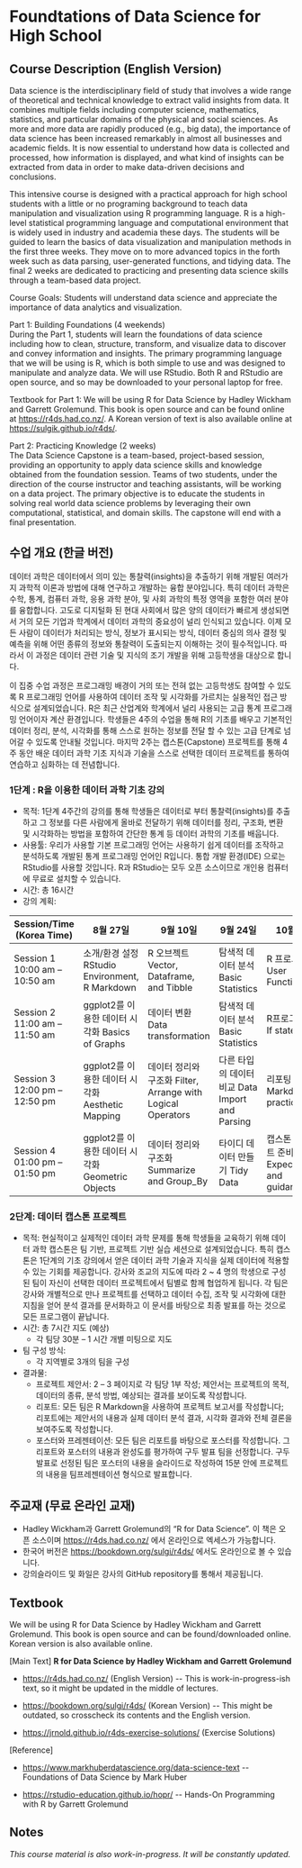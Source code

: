 # Foundtations of Data Science for High School

## Course Description (English Version)

Data science is the interdisciplinary field of study that involves a wide range of theoretical and technical knowledge to extract valid insights from data. It combines multiple fields including computer science, mathematics, statistics, and particular domains of the physical and social sciences. As more and more data are rapidly produced (e.g., big data), the importance of data science has been increased remarkably in almost all businesses and academic fields. It is now essential to understand how data is collected and processed, how information is displayed, and what kind of insights can be extracted from data in order to make data-driven decisions and conclusions.


This intensive course is designed with a practical approach for high school students with a little or no programing background to teach data manipulation and visualization using R programming language. R is a high-level statistical programming language and computational environment that is widely used in industry and academia these days. The students will be guided to learn the basics of data visualization and manipulation methods in the first three weeks. They move on to more advanced topics in the forth week such as data parsing, user-generated functions, and tidying data. The final 2 weeks are dedicated to practicing and presenting data science skills through a team-based data project. 

Course Goals: Students will understand data science and appreciate the importance of data analytics and visualization.

Part 1: Building Foundations (4 weekends)  
During the Part 1, students will learn the foundations of data science including how to clean, structure, transform, and visualize data to discover and convey information and insights. The primary programming language that we will be using is R, which is both simple to use and was designed to manipulate and analyze data. We will use RStudio. Both R and RStudio are open source, and so may be downloaded to your personal laptop for free.

Textbook for Part 1: We will be using R for Data Science by Hadley Wickham and Garrett Grolemund. This book is open source and can be found online at https://r4ds.had.co.nz/. A Korean version of text is also available online at https://sulgik.github.io/r4ds/. 

Part 2: Practicing Knowledge (2 weeks)  
The Data Science Capstone is a team-based, project-based session, providing an opportunity to apply data science skills and knowledge obtained from the foundation session. Teams of two students, under the direction of the course instructor and teaching assistants, will be working on a data project. The primary objective is to educate the students in solving real world data science problems by leveraging their own computational, statistical, and domain skills. The capstone will end with a final presentation.

## 수업 개요 (한글 버전)

데이터 과학은 데이터에서 의미 있는 통찰력(insights)을 추출하기 위해 개발된 여러가지 과학적 이론과 방법에 대해 연구하고 개발하는 융합 분야입니다. 특히 데이터 과학은 수학, 통계, 컴퓨터 과학, 응용 과학 분야, 및 사회 과학의 특정 영역을 포함한 여러 분야를 융합합니다. 고도로 디지털화 된 현대 사회에서 많은 양의 데이터가 빠르게 생성되면서 거의 모든 기업과 학계에서 데이터 과학의 중요성이 널리 인식되고 있습니다. 이제 모든 사람이 데이터가 처리되는 방식, 정보가 표시되는 방식, 데이터 중심의 의사 결정 및 예측을 위해 어떤 종류의 정보와 통찰력이 도출되는지 이해하는 것이 필수적입니다. 따라서 이 과정은 데이터 관련 기술 및 지식의 조기 개발을 위해 고등학생을 대상으로 합니다. 

이 집중 수업 과정은 프로그래밍 배경이 거의 또는 전혀 없는 고등학생도 참여할 수 있도록 R 프로그래밍 언어를 사용하여 데이터 조작 및 시각화를 가르치는 실용적인 접근 방식으로 설계되었습니다. R은 최근 산업계와 학계에서 널리 사용되는 고급 통계 프로그래밍 언어이자 계산 환경입니다. 학생들은 4주의 수업을 통해 R의 기초를 배우고 기본적인 데이터 정리, 분석, 시각화를 통해 스스로 원하는 정보를 전달 할 수 있는 고급 단계로 넘어갈 수 있도록 안내될 것입니다. 마지막 2주는 캡스톤(Capstone) 프로젝트를 통해 4주 동안 배운 데이터 과학 기초 지식과 기술을 스스로 선택한 데이터 프로젝트를 통하여 연습하고 심화하는 데 전념합니다.

### 1단계 : R을 이용한 데이터 과학 기초 강의
- 목적: 1단계 4주간의 강의를 통해 학생들은 데이터로 부터 통찰력(insights)를 추출하고 그 정보를 다른 사람에게 올바로 전달하기 위해 데이터를 정리, 구조화, 변환 및 시각화하는 방법을 포함하여 간단한 통계 등 데이터 과학의 기초를 배웁니다. 
- 사용툴: 우리가 사용할 기본 프로그래밍 언어는 사용하기 쉽게 데이터를 조작하고 분석하도록 개발된 통계 프로그래밍 언어인 R입니다. 통합 개발 환경(IDE) 으로는RStudio를 사용할 것입니다. R과 RStudio는 모두 오픈 소스이므로 개인용 컴퓨터에 무료로 설치할 수 있습니다.
- 시간: 총 16시간
- 강의 계획:   

|     Session/Time     (Korea Time)    	|     8월 27일    	|     9월 10일    	|     9월 24일    	|     10월 8일    	|
|---	|---	|---	|---	|---	|
|     Session   1     10:00   am – 10:50 am    	|     소개/환경   설정     RStudio   Environment,     R   Markdown    	|     R 오브젝트     Vector,   Dataframe, and Tibble    	|     탐색적 데이터 분석     Basic Statistics    	|     R 프로그래밍     User   Functions    	|
|     Session   2     11:00   am – 11:50 am    	|     ggplot2를   이용한 데이터   시각화 Basics of   Graphs    	|     데이터 변환     Data   transformation    	|     탐색적 데이터 분석     Basic Statistics    	|     R프로그래밍     If   statement    	|
|     Session   3     12:00   pm – 12:50 pm    	|     ggplot2를   이용한 데이터   시각화     Aesthetic   Mapping    	|     데이터 정리와   구조화      Filter,   Arrange with Logical Operators    	|     다른 타입의   데이터 비교     Data   Import and Parsing    	|     리포팅     R   Markdown practice    	|
|     Session   4     01:00   pm – 01:50 pm    	|     ggplot2를   이용한 데이터   시각화     Geometric   Objects    	|     데이터 정리와   구조화      Summarize   and Group_By    	|     타이디 데이터   만들기     Tidy   Data    	|     캡스톤 프로젝트   준비     Expectations   and guidance    	|


### 2단계: 데이터 캡스톤 프로젝트

- 목적:  현실적이고 실제적인 데이터 과학 문제를 통해 학생들을 교육하기 위해 데이터 과학 캡스톤은 팀 기반, 프로젝트 기반 실습 세션으로 설계되었습니다. 특히 캡스톤은 1단계의 기초 강의에서 얻은 데이터 과학 기술과 지식을 실제 데이터에 적용할 수 있는 기회를 제공합니다. 강사와 조교의 지도에 따라 2 ~ 4 명의 학생으로 구성된 팀이 자신이 선택한 데이터 프로젝트에서 팀별로 함께 협업하게 됩니다. 각 팀은 강사와 개별적으로 만나 프로젝트를 선택하고 데이터 수집, 조작 및 시각화에 대한 지침을 얻어 분석 결과를 문서화하고 이 문서를 바탕으로 최종 발표를 하는 것으로 모든 프로그램이 끝납니다.
- 시간: 총 7시간 지도 (예상)
    - 각 팀당 30분 – 1 시간 개별 미팅으로 지도
- 팀 구성 방식:
    - 각 지역별로 3개의 팀을 구성
- 결과물:
    - 프로젝트 제안서: 2 – 3 페이지로 각 팀당 1부 작성; 제안서는 프로젝트의 목적, 데이터의 종류, 분석 방법, 예상되는 결과를 보이도록 작성합니다.
    - 리포트: 모든 팀은 R  Markdown을 사용하여 프로젝트 보고서를 작성합니다; 리포트에는 제안서의 내용과 실제 데이터 분석 결과, 시각화 결과와 전체 결론을 보여주도록 작성합니다.
    - 포스터와 프레젠테이션: 모든 팀은 리포트를 바탕으로 포스터를 작성합니다. 그 리포트와 포스터의 내용과 완성도를 평가하여 구두 발표 팀을 선정합니다. 구두 발표로 선정된 팀은 포스터의 내용을 슬라이드로 작성하여 15분 안에 프로젝트의 내용을 팀프레젠테이션 형식으로 발표합니다. 

## 주교재 (무료 온라인 교재)
- Hadley Wickham과 Garrett Grolemund의 “R for Data Science”. 이 책은 오픈 소스이며 https://r4ds.had.co.nz/ 에서 온라인으로 엑세스가 가능합니다. 
- 한국어 버전은 https://bookdown.org/sulgi/r4ds/ 에서도 온라인으로 볼 수 있습니다.
- 강의슬라이드 및 화일은 강사의 GitHub repository를 통해서 제공됩니다.

## Textbook

We will be using R for Data Science by Hadley Wickham and Garrett Grolemund. This book is open source and can be found/downloaded online. Korean version is also available online.
  
[Main Text] __R for Data Science by Hadley Wickham and Garrett Grolemund__

- https://r4ds.had.co.nz/ (English Version) -- This is work-in-progress-ish text, so it might be updated in the middle of lectures.

- https://bookdown.org/sulgi/r4ds/ (Korean Version) -- This might be outdated, so crosscheck its contents and the English version.
  
- https://jrnold.github.io/r4ds-exercise-solutions/ (Exercise Solutions)

[Reference] 

- https://www.markhuberdatascience.org/data-science-text -- Foundations of Data Science by Mark Huber
   
- https://rstudio-education.github.io/hopr/ -- Hands-On Programming with R by Garrett Grolemund  
  

## Notes
*This course material is also work-in-progress. It will be constantly updated.*
